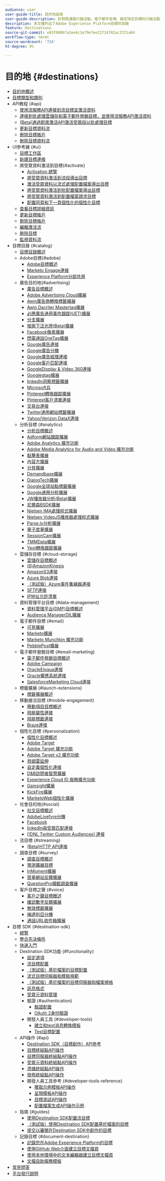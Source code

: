 ```yaml
---
audience: user
user-guide-title: 目的地指南
user-guide-description: 針對跨通路行銷活動、電子郵件宣傳、鎖定特定目標的行銷活動和其他諸多使用案例，啟用已知和未知的資料。
description: 本文檔列出了Adobe Experience Platform目標的目錄
feature: Destinations
source-git-commit: e03f680bfa2ee4c1e79e7ee22724702ac3721a84
workflow-type: tm+mt
source-wordcount: '724'
ht-degree: 9%

---
```



# 目的地 {#destinations}

* [目的地概述](./home.md)
* [目標類型和類別](./destination-types.md)
* API教程 {#api}
   * [使用流服務API連接到流目標並激活資料](./api/streaming-destinations.md)
   * [連接到批處理雲儲存和電子郵件營銷目標，並使用流服務API激活資料](./api/connect-activate-batch-destinations.md)
   * [(Beta)通過即席激活API激活受眾段以批處理目標](./api/ad-hoc-activation-api.md)
   * [更新目標資料流](./api/update-destination-dataflows.md)
   * [刪除目標帳戶](./api/delete-destination-account.md)
   * [刪除目標資料流](./api/delete-destination-dataflow.md)
* UI參考線 {#ui}
   * [目標工作區](./ui/destinations-workspace.md)
   * [新建目標連接](./ui/connect-destination.md)
   * 將受眾資料激活到目標{#activate}
      * [Activation 總覽](./ui/activation-overview.md)
      * [將受眾資料激活到流段導出目標](./ui/activate-segment-streaming-destinations.md)
      * [激活受眾資料以流式處理配置檔案導出目標](./ui/activate-streaming-profile-destinations.md)
      * [將受眾資料激活到批配置檔案導出目標](./ui/activate-batch-profile-destinations.md)
      * [將受眾資料激活到配置檔案請求目標](./ui/activate-profile-request-destinations.md)
      * [配置同頁和下一頁個性化的個性化目標](./ui/configure-personalization-destinations.md)
   * [查看目標詳細資訊](./ui/destination-details-page.md)
   * [更新目標帳戶](./ui/update-accounts.md)
   * [刪除目標帳戶](./ui/delete-destination-account.md)
   * [編輯激活流](./ui/edit-activation.md)
   * [刪除目標](./ui/delete-destinations.md)
   * [監視資料流](./ui/monitor-dataflows.md)
* 目標目錄 {#catalog}
   * [目標目錄概述](./catalog/overview.md)
   * Adobe目標{#adobe}
      * [Adobe目標概述](./catalog/adobe/overview.md)
      * [Marketo Engage連接](./catalog/adobe/marketo-engage.md)
      * [Experience Platform分部共用](https://experienceleague.adobe.com/docs/audience-manager/user-guide/implementation-integration-guides/integration-experience-platform/aam-aep-audience-sharing.html)
   * 廣告目的地{#advertising}
      * [廣告目標概述](./catalog/advertising/overview.md)
      * [Adobe Advertising Cloud擴展](./catalog/advertising/adobe-advertising-cloud.md)
      * [Awin廣告商轉換標籤擴展](./catalog/advertising/awin-conversiontag.md)
      * [Awin Dacriter Mastertag擴展](./catalog/advertising/awin-mastertag.md)
      * [必應廣告通用事件跟蹤(UET)擴展](./catalog/advertising/bing-ads.md)
      * [分支擴展](./catalog/advertising/branch.md)
      * [按兩下泛光燈(Beta)擴展](./catalog/advertising/doubleclick-floodlight.md)
      * [Facebook像素擴展](./catalog/advertising/facebook-pixel.md)
      * [閃電通話OneTag擴展](./catalog/advertising/flashtalking.md)
      * [Google廣告連接](./catalog/advertising/google-ads-destination.md)
      * [Google廣告分機](./catalog/advertising/google-ads-extension.md)
      * [Google廣告經理連接](./catalog/advertising/google-ad-manager.md)
      * [Google客戶匹配連接](./catalog/advertising/google-customer-match.md)
      * [GoogleDisplay &amp; Video 360連接](./catalog/advertising/google-dv360.md)
      * [Googlegtag擴展](./catalog/advertising/gtag-advertising.md)
      * [linkedIn洞察標籤擴展](./catalog/advertising/linkedin.md)
      * [Microsoft兵](./catalog/advertising/bing.md)
      * [Pinterest轉換跟蹤擴展](./catalog/advertising/pinterest-extension.md)
      * [Pinterest客戶清單連接](./catalog/advertising/pinterest.md)
      * [交易台連接](./catalog/advertising/tradedesk.md)
      * [Twitter通用網站標籤擴展](./catalog/advertising/twitter-uwt.md)
      * [Yahoo/Verizon DataX連接](./catalog/advertising/datax.md)
   * 分析目標 {#analytics}
      * [分析目標概述](./catalog/analytics/overview.md)
      * [Adform網站跟蹤擴展](./catalog/analytics/adform.md)
      * [Adobe Analytics 擴充功能](./catalog/analytics/adobe-analytics.md)
      * [Adobe Media Analytics for Audio and Video 擴充功能](./catalog/analytics/adobe-video-analytics.md)
      * [點擊表擴展](./catalog/analytics/clicktale.md)
      * [內容方擴展](./catalog/analytics/contentsquare.md)
      * [分貝擴展](./catalog/analytics/decibel.md)
      * [Demandbase擴展](./catalog/analytics/demandbase.md)
      * [DialogTech擴展](./catalog/analytics/dialogtech.md)
      * [Google全球站點標籤擴展](./catalog/analytics/gtag-analytics.md)
      * [Google通用分析擴展](./catalog/analytics/google-universal-analytics.md)
      * [JW播放器分析(Beta)擴展](./catalog/analytics/jw-player-analytics.md)
      * [尼爾森BSDK擴展](./catalog/analytics/nielsen-bsdk.md)
      * [Nielsen IMA處理程式擴展](./catalog/analytics/nielsen-ima.md)
      * [Nielsen VideoJS播放器處理程式擴展](./catalog/analytics/nielsen-videojs.md)
      * [Parse.ly分析擴展](./catalog/analytics/parsely.md)
      * [量子度量擴展](./catalog/analytics/quantum-metric.md)
      * [SessionCam擴展](./catalog/analytics/sessioncam.md)
      * [TMMData擴展](./catalog/analytics/tmmdata.md)
      * [Yext轉換跟蹤擴展](./catalog/analytics/yext.md)
   * 雲儲存目標 {#cloud-storage}
      * [雲儲存目標概述](./catalog/cloud-storage/overview.md)
      * [(β)AmazonKinesis](./catalog/cloud-storage/amazon-kinesis.md)
      * [AmazonS3連接](./catalog/cloud-storage/amazon-s3.md)
      * [Azure Blob連接](./catalog/cloud-storage/azure-blob.md)
      * [（測試版）Azure事件集線器連接](./catalog/cloud-storage/azure-event-hubs.md)
      * [SFTP連接](./catalog/cloud-storage/sftp.md)
      * [IP地址允許清單](./catalog/cloud-storage/ip-address-allow-list.md)
   * 資料管理平台目標 {#data-management}
      * [資料管理平台(DMP)目標概述](./catalog/data-management/overview.md)
      * [Audience ManagerDIL擴展](./catalog/data-management/aam-dil-extension.md)
   * 電子郵件目標 {#email}
      * [可見擴展](./catalog/email/bizible.md)
      * [Marketo擴展](./catalog/email/marketo.md)
      * [Marketo Munchkin 擴充功能](./catalog/email/marketo-munchkin.md)
      * [PebblePost擴展](./catalog/email/pebblepost.md)
   * 電子郵件營銷目標 {#email-marketing}
      * [電子郵件營銷目標概述](./catalog/email-marketing/overview.md)
      * [Adobe Campaign](./catalog/email-marketing/adobe-campaign.md)
      * [OracleEloqua連接](./catalog/email-marketing/oracle-eloqua.md)
      * [Oracle響應系統連接](./catalog/email-marketing/oracle-responsys.md)
      * [SalesforceMarketing Cloud連接](./catalog/email-marketing/salesforce-marketing-cloud.md)
   * 標籤擴展 {#launch-extensions}
      * [標籤擴展概述](./catalog/launch-extensions/overview.md)
   * 移動接洽目標 {#mobile-engagement}
      * [移動項目目標概述](./catalog/mobile-engagement/overview.md)
      * [飛艇屬性連接](./catalog/mobile-engagement/airship-attributes.md)
      * [飛艇標籤連接](./catalog/mobile-engagement/airship-tags.md)
      * [Braze連接](./catalog/mobile-engagement/braze.md)
   * 個性化目標 {#personalization}
      * [個性化目標概述](./catalog/personalization/overview.md)
      * [Adobe Target](./catalog/personalization/adobe-target-connection.md)
      * [Adobe Target 擴充功能](./catalog/personalization/adobe-target.md)
      * [Adobe Target v2 擴充功能](./catalog/personalization/adobe-target-v2.md)
      * [貝姆雷延伸](./catalog/personalization/beemray.md)
      * [自定義個性化連接](./catalog/personalization/custom-personalization.md)
      * [D&amp;B訪問者智慧擴展](./catalog/personalization/dnb.md)
      * [Experience Cloud ID 服務擴充功能](./catalog/personalization/adobe-ecid.md)
      * [Gainsight擴展](./catalog/personalization/gainsight.md)
      * [KickFire擴展](./catalog/personalization/kickfire.md)
      * [MarketoWeb個性化擴展](./catalog/personalization/marketo-web-personalization.md)
   * 社會目的地{#social}
      * [社交目標概述](./catalog/social/overview.md)
      * [AdobeLivefyre分機](./catalog/social/adobe-livefyre.md)
      * [Facebook](./catalog/social/facebook.md)
      * [linkedIn與受眾匹配連接](./catalog/social/linkedin.md)
      * [[!DNL Twitter Custom Audiences] 連接](./catalog/social/twitter.md)
   * 流目標 {#streaming}
      * [ (Beta)HTTP API連接](./catalog/streaming/http-destination.md)
   * 調查目標 {#survey}
      * [調查目標概述](./catalog/survey/overview.md)
      * [預測擴展目標](./catalog/survey/foresee.md)
      * [InMoment擴展](./catalog/survey/inmoment.md)
      * [質量網站反饋擴展](./catalog/survey/qualtrics.md)
      * [QuestionPro攔截調查擴展](./catalog/survey/web-intercept-surveys.md)
   * 客戶目標之聲 {#voice}
      * [客戶之聲目標概述](./catalog/voice/overview.md)
      * [確認數字反饋擴展](./catalog/voice/confirmit-digital-feedback.md)
      * [無效標籤擴展](./catalog/voice/invoca.md)
      * [梅達利亞分機](./catalog/voice/medallia.md)
      * [通話URL收件箱擴展](./catalog/voice/talkurl.md)
* 目標 SDK {#destination-sdk}
   * [總覽](./destination-sdk/overview.md)
   * [整合先決條件](./destination-sdk/integration-prerequisites.md)
   * [快速入門](./destination-sdk/getting-started.md)
   * Destination SDK功能 {#functionality}
      * [設定選項](./destination-sdk/configuration-options.md)
      * [流目標配置](./destination-sdk/destination-configuration.md)
      * [（測試版）基於檔案的目標配置](./destination-sdk/file-based-destination-configuration.md)
      * [流式目標伺服器和模板規範](./destination-sdk/server-and-template-configuration.md)
      * [（測試版）基於檔案的目標伺服器和檔案規格](./destination-sdk/server-and-file-configuration.md)
      * [訊息格式](./destination-sdk/message-format.md)
      * [受眾元資料管理](./destination-sdk/audience-metadata-management.md)
      * 驗證 {#authentication}
         * [驗證配置](./destination-sdk/authentication-configuration.md)
         * [OAuth 2身份驗證](./destination-sdk/oauth2-authentication.md)
      * 開發人員工具 {#developer-tools}
         * [建立和test消息轉換模板](./destination-sdk/create-template.md)
         * [Test目標配置](./destination-sdk/test-destination.md)
   * API操作 {#api}
      * [Destination SDK（目標創作）API參考](https://www.adobe.io/experience-platform-apis/references/destination-authoring/)
      * [目標終結點API操作](./destination-sdk/destination-configuration-api.md)
      * [目標伺服器終結點API操作](./destination-sdk/destination-server-api.md)
      * [受眾元資料終結點API操作](./destination-sdk/audience-metadata-api.md)
      * [憑據終結點API操作](./destination-sdk/credentials-configuration-api.md)
      * [發佈終結點API操作](./destination-sdk/destination-publish-api.md)
      * 開發人員工具參考 {#developer-tools-reference}
         * [獲取示例模板API操作](./destination-sdk/sample-template-api.md)
         * [呈現模板API操作](./destination-sdk/render-template-api.md)
         * [目標測試API操作](./destination-sdk/destination-testing-api.md)
         * [配置檔案生成API操作示例](./destination-sdk/sample-profile-generation-api.md)
   * 指南 {#guides}
      * [使用Destination SDK配置流目標](./destination-sdk/configure-destination-instructions.md)
      * [（測試版）使用Destination SDK配置基於檔案的目標](./destination-sdk/configure-file-based-destination-instructions.md)
      * [提交以審閱在Destination SDK中創作的目標](./destination-sdk/submit-destination.md)
   * 記錄目標 {#document-destination}
      * [記錄您在Adobe Experience Platform的目標](./destination-sdk/docs-framework/documentation-instructions.md)
      * [使用GitHub Web介面建立目標文檔頁](./destination-sdk/docs-framework/use-github-interface-to-create-documentation.md)
      * [使用本地環境中的文本編輯器建立目標文檔頁](./destination-sdk/docs-framework/work-in-local-environment.md)
      * [文檔自助服務模板](./destination-sdk/docs-framework/self-service-template.md)
* [常見問答](./destinations-faq.md)
* [平台發行說明](https://www.adobe.com/go/platform-release-notes-en)
